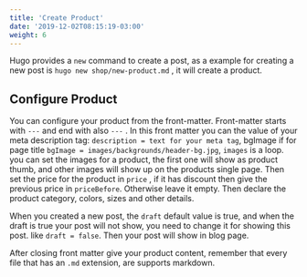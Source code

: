 ```yaml
---
title: 'Create Product'
date: '2019-12-02T08:15:19-03:00'
weight: 6
---
```


Hugo provides a `new` command to create a post, as a example for creating a new post is `hugo new shop/new-product.md` , it will create a product.

## Configure Product

You can configure your product from the front-matter. Front-matter starts with `---` and end with also `---` . In this front matter you can the value of your meta description tag: `description = text for your meta tag`, bgImage if for page title `bgImage = images/backgrounds/header-bg.jpg`, `images` is a loop. you can set the images for a product, the first one will show as product thumb, and other images will show up on the products single page. Then set the price for the product in `price` , if it has discount then give the previous price in `priceBefore`. Otherwise leave it empty. Then declare the product category, colors, sizes and other details.

When you created a new post, the `draft` default value is true, and when the draft is true your post will not show, you need to change it for showing this post. like `draft = false`. Then your post will show in blog page.

After closing front matter give your product content, remember that every file that has an `.md` extension, are supports markdown.
